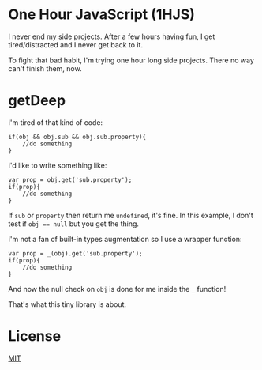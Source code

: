 One Hour JavaScript (1HJS)
=========================
I never end my side projects. After a few hours having fun, I get tired/distracted and I never get back to it.

To fight that bad habit, I'm trying one hour long side projects. There no way can't finish them, now.

getDeep
=======
I'm tired of that kind of code:

    if(obj && obj.sub && obj.sub.property){
        //do something
    }

I'd like to write something like:

    var prop = obj.get('sub.property');
    if(prop){
        //do something
    }

If `sub` or `property` then return me `undefined`, it's fine. In this example, I don't test if `obj == null` but you get the thing.

I'm not a fan of built-in types augmentation so I use a wrapper function:

    var prop = _(obj).get('sub.property');
    if(prop){
        //do something
    }

And now the null check on `obj` is done for me inside the `_` function!

That's what this tiny library is about.

License
=======
[MIT](/floriancargoet/1HJS-getDeep/blob/master/LICENSE)